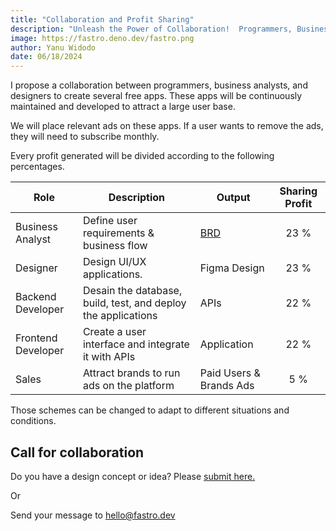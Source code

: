 ```yaml
---
title: "Collaboration and Profit Sharing"
description: "Unleash the Power of Collaboration!  Programmers, Business Analysts, and Designers: Discover how to maximize profits and fuel team success with a winning profit-sharing strategy for your app."
image: https://fastro.deno.dev/fastro.png
author: Yanu Widodo
date: 06/18/2024
---
```


I propose a collaboration between programmers, business analysts, and designers
to create several free apps. These apps will be continuously maintained and
developed to attract a large user base.

We will place relevant ads on these apps. If a user wants to remove the ads,
they will need to subscribe monthly.

Every profit generated will be divided according to the following percentages.

| Role               | Description                                                   | Output                                                                                                   | Sharing Profit |
| ------------------ | ------------------------------------------------------------- | -------------------------------------------------------------------------------------------------------- | :------------: |
| Business Analyst   | Define user requirements & business flow                      | [BRD](https://www.indeed.com/career-advice/career-development/business-requirements-document-definition) |      23 %      |
| Designer           | Design UI/UX applications.                                    | Figma Design                                                                                             |      23 %      |
| Backend Developer  | Desain the database, build, test, and deploy the applications | APIs                                                                                                     |      22 %      |
| Frontend Developer | Create a user interface and integrate it with APIs            | Application                                                                                              |      22 %      |
| Sales              | Attract brands to run ads on the platform                     | Paid Users & Brands Ads                                                                                  |      5 %       |

Those schemes can be changed to adapt to different situations and conditions.

## Call for collaboration

Do you have a design concept or idea? Please
[submit here.](https://github.com/fastrodev/feedback/issues/new)

Or

Send your message to [hello@fastro.dev](mailto:hello@fastro.dev)
